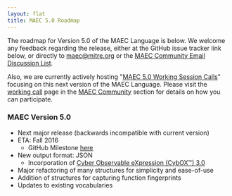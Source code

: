```yaml
---
layout: flat
title: MAEC 5.0 Roadmap
---
```


The roadmap for Version 5.0 of the MAEC Language is below. We welcome any feedback regarding the release, either at the GitHub issue tracker link below, or directly to <a href="mailto:maec@mitre.org">maec@mitre.org</a> or the <a href="http://maecproject.github.io/community/#discussion-lists--archives">MAEC Community Email Discussion List</a>. 

Also, we are currently actively hosting "<a href="/working-call)">MAEC 5.0 Working Session Calls</a>" focusing on this next version of the MAEC Language. Please visit the <a href="/working-call)">working call</a> page in the <a href="/community)">MAEC Community</a> section for details on how you can participate.

<div class="row">
  <div class="col-md-6">
    <div class="panel panel-default">
      <div class="panel-heading">
        <h3 class="panel-title"><b>MAEC Version 5.0</b></h3>
      </div>
      <div class="panel-body">
        <ul>
		  <li>Next major release (backwards incompatible with current version)</li>
		  <li>ETA: Fall 2016
		    <ul>
			  <li>GitHub Milestone <a href="https://github.com/MAECProject/schemas/milestones/MAEC%205.0">here</a></li>
			</ul>
		  </li>
		  <li>New output format: JSON
		    <ul>
			  <li>Incorporation of <a href="http://cyboxproject.github.io/">Cyber Observable eXpression (CybOX™) 3.0</a></li>
                        </ul>
		  </li>
		  <li>Major refactoring of many structures for simplicity and ease-of-use</li>
		  <li>Addition of structures for capturing function fingerprints</li>
		  <li>Updates to existing vocabularies</li>
			</ul>
	</div>
    </div>
  </div>
</div>
